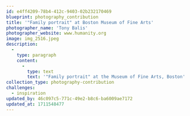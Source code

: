 ```yaml
---
id: e4ff4209-78b4-412c-9403-02b232170469
blueprint: photography_contribution
title: '"Family portrait" at Boston Museum of Fine Arts'
photographer_name: 'Tony Balis'
photographer_website: www.humanity.org
image: img_2516.jpeg
description:
  -
    type: paragraph
    content:
      -
        type: text
        text: '"Family portrait" at the Museum of Fine Arts, Boston'
collection_type: photography-contribution
challenges:
  - inspiration
updated_by: 46c097c5-771c-49e2-b8c6-ba6009ae7172
updated_at: 1711548477
---
```

